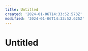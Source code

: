 ```yaml
---
title: Untitled
created: '2024-01-06T14:33:52.573Z'
modified: '2024-01-06T14:33:52.625Z'
---
```


# Untitled
